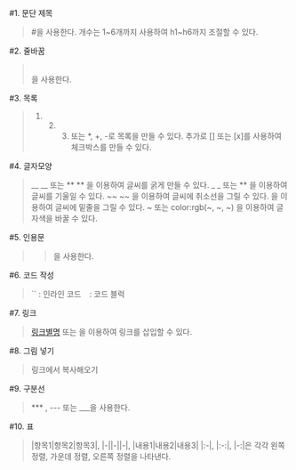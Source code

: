 #1. 문단 제목
<br/>
> #을 사용한다. 개수는 1~6개까지 사용하여 h1~h6까지 조절할 수 있다.


#2. 줄바꿈
<br/>
> <br/> 을 사용한다.

#3. 목록
<br/>
> 1. 2. 3. 또는 *, +, -로 목록을 만들 수 있다. 추가로 [] 또는 [x]를 사용하여 체크박스를 만들 수 있다.

#4. 글자모양
<br/>
> __ __  또는 ** ** 을 이용하여 글씨를 굵게 만들 수 있다.
> _ _  또는 ** 을 이용하여 글씨를 기울일 수 있다.
> ~~ ~~ 을 이용하여 글씨에 취소선을 그릴 수 있다.
> <u> </u> 을 이용하여 글씨에 밑줄을 그릴 수 있다.
> <span style="color:~">~</span> 또는 <span style="color:rgb(~, ~, ~)">color:rgb(~, ~, ~)</span> 을 이용하여 글자색을 바꿀 수 있다.

#5. 인용문
<br/>
> >을 사용한다.

#6. 코드 작성
<br/>
> `` : 인라인 코드
> ``` ``` : 코드 블럭

#7. 링크
<br/>
> [링크별명](url) 또는 <url>을 이용하여 링크를 삽입할 수 있다.

#8. 그림 넣기
<br/>
> 링크에서 복사해오기
  
#9. 구분선
<br/>
> *** , --- 또는 ___을 사용한다.
  
#10. 표
<br/>
> |항목1|항목2|항목3|, |-||-||-|, |내용1|내용2|내용3|
> |:-|, |:-:|, |-:|은 각각 왼쪽 정렬, 가운데 정렬, 오른쪽 정렬을 나타낸다.
